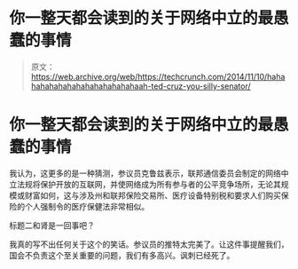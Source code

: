 # 你一整天都会读到的关于网络中立的最愚蠢的事情 

> 原文：<https://web.archive.org/web/https://techcrunch.com/2014/11/10/hahahahahahahahahahahahahahaah-ted-cruz-you-silly-senator/>

# 你一整天都会读到的关于网络中立的最愚蠢的事情

我认为，这更多的是一种猜测，参议员克鲁兹表示，联邦通信委员会制定的网络中立法规将保护开放的互联网，并使网络成为所有参与者的公平竞争场所，无论其规模或财富如何，这与涉及州和联邦保险交易所、医疗设备特别税和要求人们购买保险的个人强制令的医疗保健法非常相似。

标题二和肾是一回事吧？

我真的写不出任何关于这个的笑话。参议员的推特太完美了。让这件事提醒我们，国会不负责这个至关重要的问题，我们有多高兴。讽刺已经死了。